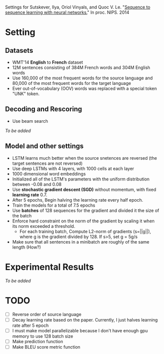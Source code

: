 Settings for Sutskever, Ilya, Oriol Vinyals, and Quoc V. Le. "[Sequence to sequence learning with neural networks.](https://arxiv.org/abs/1409.3215)" In proc. NIPS. 2014


# Setting
## Datasets
- WMT'14 **English** to **French** dataset
- 12M sentences consisting of 384M French words and 304M English words
- Use 160,000 of the most frequent words for the source language and 80,000 of the most frequent words for the target language
- Ever out-of-vocabulary (OOV) words was replaced with a special token "UNK" token.

## Decoding and Rescoring
- Use beam search

*To be added*

## Model and other settings
- LSTM learns much better when the source snetences are reversed (the target sentences are not reversed)
- Use deep LSTMs with 4 layers, with 1000 cells at each layer
- 1000 dimensional word embeddings
- Initialized all of the LSTM's parameters with the uniform distribution between -0.08 and 0.08
- Use **stochastic gradient descent (SGD)** without momentum, with fixed **learning rate** 0.7.
- After 5 epochs, Begin halving the learning rate every half epoch.
- Train the models for a total of 7.5 epochs
- Use **batches** of 128 sequences for the gradient and divided it the size of the batch
- Enforce hard constraint on the norm of the gradient by scaling it when its norm exceeded a threshold.
    - For each training batch, Compute L2-norm of gradients (s=||g||), where g is the gradient divided by 128. If s>5, set g = 5g/s
- Make sure that all sentences in a minibatch are roughly of the same length (How?)    
 
 # Experimental Results
 *To be added*
 
 # TODO
 - [ ] Reverse order of source language
 - [ ] Decay learning rate based on the paper. Currently, I just halves learning rate after 5 epoch
 - [ ] I must make model parallelizable because I don't have enough gpu memory to use 128 batch size
 - [ ] Make prediction function
 - [ ] Make BLEU score metric function